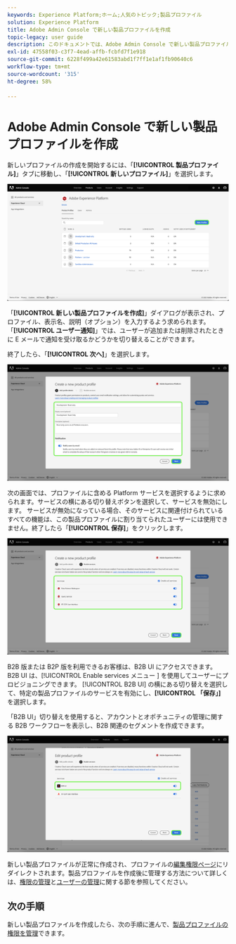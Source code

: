 ```yaml
---
keywords: Experience Platform;ホーム;人気のトピック;製品プロファイル
solution: Experience Platform
title: Adobe Admin Console で新しい製品プロファイルを作成
topic-legacy: user guide
description: このドキュメントでは、Adobe Admin Console で新しい製品プロファイルを作成するための手順について説明します。新しいプロファイルの作成を開始するには、「製品プロファイル」タブに移動し、「新しいプロファイル」をクリックします。
exl-id: 47558f03-c3f7-4ead-affb-fcbfd7f1e918
source-git-commit: 6228f499a42e61583abd1f7ff1e1af1fb90640c6
workflow-type: tm+mt
source-wordcount: '315'
ht-degree: 58%

---
```


# Adobe Admin Console で新しい製品プロファイルを作成

新しいプロファイルの作成を開始するには、「**[!UICONTROL 製品プロファイル]**」タブに移動し、「**[!UICONTROL 新しいプロファイル]**」を選択します。

![新規プロファイル](../images/new-profile.png)

「**[!UICONTROL 新しい製品プロファイルを作成]**」ダイアログが表示され、プロファイル、表示名、説明（オプション）を入力するよう求められます。 「**[!UICONTROL ユーザー通知]**」では、ユーザーが追加または削除されたときに E メールで通知を受け取るかどうかを切り替えることができます。

終了したら、「**[!UICONTROL 次へ]**」を選択します。

![create-new-product-profile](../images/create-new-product-profile.png)

次の画面では、プロファイルに含める Platform サービスを選択するように求められます。サービスの横にある切り替えボタンを選択して、サービスを無効にします。 サービスが無効になっている場合、そのサービスに関連付けられているすべての機能は、この製品プロファイルに割り当てられたユーザーには使用できません。終了したら「**[!UICONTROL 保存]**」をクリックします。

![enable-services](../images/enable-services.png)

B2B 版または B2P 版を利用できるお客様は、B2B UI にアクセスできます。 B2B UI は、[!UICONTROL Enable services メニュー ] を使用してユーザーにプロビジョニングできます。 [!UICONTROL B2B UI] の横にある切り替えを選択して、特定の製品プロファイルのサービスを有効にし、**[!UICONTROL 「保存」]** を選択します。

「B2B UI」切り替えを使用すると、アカウントとオポチュニティの管理に関する B2B ワークフローを表示し、B2B 関連のセグメントを作成できます。

![enable-b2b](../images/enable-b2b.png)

新しい製品プロファイルが正常に作成され、プロファイルの[編集権限ページ](#edit-permissions)にリダイレクトされます。製品プロファイルを作成後に管理する方法について詳しくは、[権限の管理](#manage-permissions-for-a-product-profile)と[ユーザーの管理](#manage-users-for-a-product-profile)に関する節を参照してください。

## 次の手順

新しい製品プロファイルを作成したら、次の手順に進んで、[製品プロファイルの権限を管理](permissions.md)できます。
